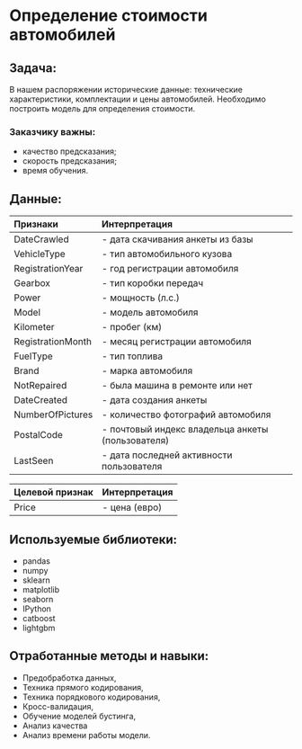 # Определение стоимости автомобилей
## Задача:
В нашем распоряжении исторические данные: технические характеристики, комплектации и цены автомобилей. 
Необходимо построить модель для определения стоимости.

### Заказчику важны:

* качество предсказания;
* скорость предсказания;
* время обучения.

## Данные:

| Признаки |    Интерпретация |
| :--- | :----------- |
| DateCrawled | - дата скачивания анкеты из базы |
| VehicleType | - тип автомобильного кузова |
| RegistrationYear | - год регистрации автомобиля |
| Gearbox     | - тип коробки передач |
| Power     | - мощность (л.с.) |
| Model | - модель автомобиля |
|Kilometer|- пробег (км)|
| RegistrationMonth     | - месяц регистрации автомобиля |
|FuelType|- тип топлива|
|Brand|- марка автомобиля|
|NotRepaired|- была машина в ремонте или нет|
| DateCreated | - дата создания анкеты |
|NumberOfPictures|- количество фотографий автомобиля|
|PostalCode|- почтовый индекс владельца анкеты (пользователя)|
|LastSeen|- дата последней активности пользователя|

| Целевой признак |    Интерпретация |
| :--- | :----------- |
| Price | - цена (евро) |

## Используемые библиотеки:
* pandas
* numpy
* sklearn
* matplotlib
* seaborn
* IPython
* catboost 
* lightgbm

## Отработанные методы и навыки:
* Предобработка данных, 
* Техника прямого кодирования,
* Техника порядкового кодирования,
* Кросс-валидация, 
* Обучение моделей бустинга, 
* Анализ качества
* Анализ времени работы модели.
